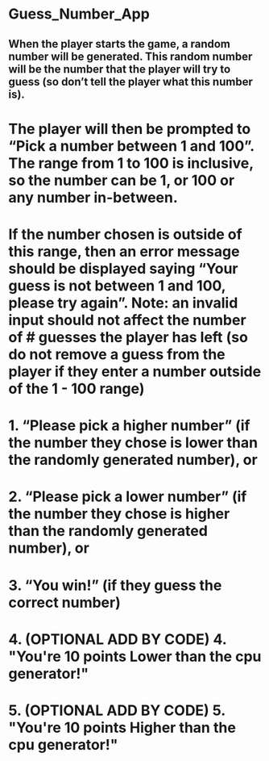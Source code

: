 # Guess_Number_App
## When the player starts the game, a random number will be generated. This random number will be the number that the player will try to guess (so don’t tell the player what this number is).

# The player will then be prompted to “Pick a number between 1 and 100”. The range from 1 to 100 is inclusive, so the number can be 1, or 100 or any number in-between.

# If the number chosen is outside of this range, then an error message should be displayed saying “Your guess is not between 1 and 100, please try again”. Note: an invalid input should not affect the number of # guesses the player has left (so do not remove a guess from the player if they enter a number outside of the 1 - 100 range)

# 1.       “Please pick a higher number” (if the number they chose is lower than the randomly generated number), or


# 2.       “Please pick a lower number” (if the number they chose is higher than the randomly generated number), or


# 3.       “You win!” (if they guess the correct number)

# 4. (OPTIONAL ADD BY CODE) 4. "You're 10 points Lower than the cpu generator!"

# 5. (OPTIONAL ADD BY CODE) 5. "You're 10 points Higher than the cpu generator!"



